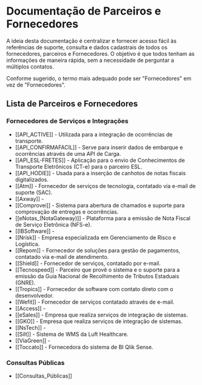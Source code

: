 # Documentação de Parceiros e Fornecedores

A ideia desta documentação é centralizar e fornecer acesso fácil às referências de suporte, consulta e dados cadastrais de todos os fornecedores, parceiros e Fornecedores. O objetivo é que todos tenham as informações de maneira rápida, sem a necessidade de perguntar a múltiplos contatos.

Conforme sugerido, o termo mais adequado pode ser "Fornecedores" em vez de "Fornecedores".

## Lista de Parceiros e Fornecedores

### Fornecedores de Serviços e Integrações
* [[API_ACTIVE]] - Utilizada para a integração de ocorrências de transporte.
* [[API_CONFIRMAFACIL]] - Serve para inserir dados de embarque e ocorrências através de uma API de Carga.
* [[API_ESL-FRETES]] - Aplicação para o envio de Conhecimentos de Transporte Eletrônicos (CT-e) para o parceiro ESL.
* [[API_HODIE]] - Usada para a inserção de canhotos de notas fiscais digitalizados.
* [[Atm]] - Fornecedor de serviços de tecnologia, contatado via e-mail de suporte (SAC).
* [[Axway]] - 
* [[Comprovei]] - Sistema para abertura de chamados e suporte para comprovação de entregas e ocorrências.
* [[eNotas_(NotaGateway)]] - Plataforma para a emissão de Nota Fiscal de Serviço Eletrônica (NFS-e).
* [[IBSoftware]] -
* [[Nrisk]] - Empresa especializada em Gerenciamento de Risco e Logística.
* [[Repom]] - Fornecedor de soluções para gestão de pagamentos, contatado via e-mail de atendimento.
* [[Shield]] - Fornecedor de serviços, contatado por e-mail.
* [[Tecnospeed]] - Parceiro que provê o sistema e o suporte para a emissão da Guia Nacional de Recolhimento de Tributos Estaduais (GNRE).
* [[Tropics]] - Fornecedor de software com contato direto com o desenvolvedor.
* [[Wefit]] - Fornecedor de serviços contatado através de e-mail.
* [[Access]] - 
* [[eSales]] - Empresa que realiza serviços de integração de sistemas.
* [[GKO]] - Empresa que realiza serviços de integração de sistemas.
* [[NsTech]] - 
* [[Silt]] - Sistema de WMS da Luft Healthcare.
* [[ViaGreen]] - 
* [[Toccato]] - Fornecedora  do sistema de BI Qlik Sense.

### Consultas Públicas
* [[Consultas_Públicas]]
